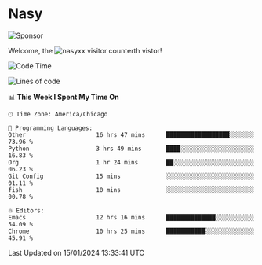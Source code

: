 # Nasy

<!--
<p align="center">
<img height="200" src="https://github-readme-stats.vercel.app/api?username=nasyxx&count_private=true&show_icons=true&theme=dracula&include_all_commits=true"/>
<img height="200" src="https://github-readme-stats.vercel.app/api/top-langs/?username=nasyxx&theme=dracula&hide=html,jupyter+notebook&count_private=true&show_icons=true"/>
</p>

  
----------------
-->

![Sponsor](https://img.shields.io/static/v1.svg?label=Sponsor&message=%E2%9D%A4&logo=GitHub&style=flat&color=pink)
 
Welcome, the ![nasyxx visitor counter](https://count.getloli.com/get/@nasyxx?theme=rule34)th vistor!
 
<!--START_SECTION:waka-->
![Code Time](http://img.shields.io/badge/Code%20Time-4%2C224%20hrs%206%20mins-blue)

![Lines of code](https://img.shields.io/badge/From%20Hello%20World%20I%27ve%20Written-6.3%20million%20lines%20of%20code-blue)

📊 **This Week I Spent My Time On** 

```text
🕑︎ Time Zone: America/Chicago

💬 Programming Languages: 
Other                    16 hrs 47 mins      ██████████████████░░░░░░░   73.96 % 
Python                   3 hrs 49 mins       ████░░░░░░░░░░░░░░░░░░░░░   16.83 % 
Org                      1 hr 24 mins        ██░░░░░░░░░░░░░░░░░░░░░░░   06.23 % 
Git Config               15 mins             ░░░░░░░░░░░░░░░░░░░░░░░░░   01.11 % 
fish                     10 mins             ░░░░░░░░░░░░░░░░░░░░░░░░░   00.78 % 

🔥 Editors: 
Emacs                    12 hrs 16 mins      ██████████████░░░░░░░░░░░   54.09 % 
Chrome                   10 hrs 25 mins      ███████████░░░░░░░░░░░░░░   45.91 % 
```


 Last Updated on 15/01/2024 13:33:41 UTC
<!--END_SECTION:waka-->

<!-- ![visitors](https://visitor-badge.laobi.icu/badge?page_id=nasyxx.nasyxx) -->
